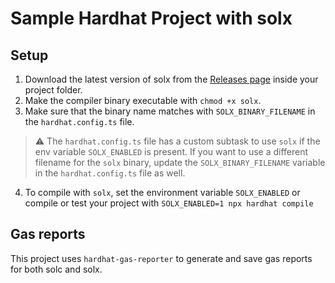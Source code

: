 # Sample Hardhat Project with solx

## Setup

1. Download the latest version of solx from the [Releases page](https://github.com/matter-labs/solx) inside your project folder.
2. Make the compiler binary executable with `chmod +x solx`.
3. Make sure that the binary name matches with `SOLX_BINARY_FILENAME` in the `hardhat.config.ts` file.

> ⚠️ The `hardhat.config.ts` file has a custom subtask to use `solx` if the env variable `SOLX_ENABLED` is present. If you want to use a different filename for the `solx` binary, update the `SOLX_BINARY_FILENAME` variable in the `hardhat.config.ts` file as well.

4. To compile with `solx`, set the environment variable `SOLX_ENABLED` or compile or test your project with `SOLX_ENABLED=1 npx hardhat compile`

## Gas reports

This project uses `hardhat-gas-reporter` to generate and save gas reports for both solc and solx.
